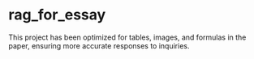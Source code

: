 # rag_for_essay
This project has been optimized for tables, images, and formulas in the paper, ensuring more accurate responses to inquiries.
